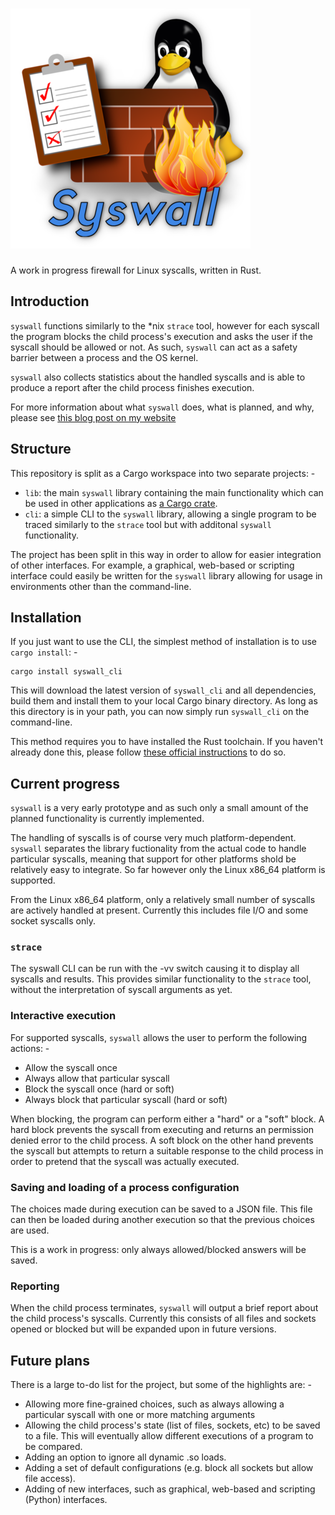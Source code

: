 # ![syswall](syswall-logo-sm.png)

A work in progress firewall for Linux syscalls, written in Rust.

## Introduction
`syswall` functions similarly to the *nix `strace` tool, however for each syscall the program blocks the child process's execution and asks the user if the syscall should be allowed or not.  As such, `syswall` can act as a safety barrier between a process and the OS kernel.

`syswall` also collects statistics about the handled syscalls and is able to produce a report after the child process finishes execution.

For more information about what `syswall` does, what is planned, and why, please see [this blog post on my website](https://www.polaris64.net/blog/programming/2019/syswall-a-firewall-for-syscalls)

## Structure
This repository is split as a Cargo workspace into two separate projects: -

  - `lib`: the main `syswall` library containing the main functionality which can be used in other applications as [a Cargo crate](https://crates.io/crates/syswall).
  - `cli`: a simple CLI to the `syswall` library, allowing a single program to be traced similarly to the `strace` tool but with additonal `syswall` functionality.

The project has been split in this way in order to allow for easier integration of other interfaces.  For example, a graphical, web-based or scripting interface could easily be written for the `syswall` library allowing for usage in environments other than the command-line.

## Installation
If you just want to use the CLI, the simplest method of installation is to use `cargo install`: -

```
cargo install syswall_cli
```

This will download the latest version of `syswall_cli` and all dependencies, build them and install them to your local Cargo binary directory.  As long as this directory is in your path, you can now simply run `syswall_cli` on the command-line.

This method requires you to have installed the Rust toolchain.  If you haven't already done this, please follow [these official instructions](https://rustup.rs/) to do so.

## Current progress
`syswall` is a very early prototype and as such only a small amount of the planned functionality is currently implemented.

The handling of syscalls is of course very much platform-dependent.  `syswall` separates the library fuctionality from the actual code to handle particular syscalls, meaning that support for other platforms shold be relatively easy to integrate.  So far however only the Linux x86_64 platform is supported.

From the Linux x86_64 platform, only a relatively small number of syscalls are actively handled at present.  Currently this includes file I/O and some socket syscalls only.

### `strace`
The syswall CLI can be run with the -vv switch causing it to display all syscalls and results.  This provides similar functionality to the `strace` tool, without the interpretation of syscall arguments as yet.

### Interactive execution
For supported syscalls, `syswall` allows the user to perform the following actions: -

 - Allow the syscall once
 - Always allow that particular syscall
 - Block the syscall once (hard or soft)
 - Always block that particular syscall (hard or soft)

When blocking, the program can perform either a "hard" or a "soft" block.  A hard block prevents the syscall from executing and returns an permission denied error to the child process.  A soft block on the other hand prevents the syscall but attempts to return a suitable response to the child process in order to pretend that the syscall was actually executed.

### Saving and loading of a process configuration
The choices made during execution can be saved to a JSON file.  This file can then be loaded during another execution so that the previous choices are used.

This is a work in progress: only always allowed/blocked answers will be saved.

### Reporting
When the child process terminates, `syswall` will output a brief report about the child process's syscalls.  Currently this consists of all files and sockets opened or blocked but will be expanded upon in future versions.

## Future plans
There is a large to-do list for the project, but some of the highlights are: -

 - Allowing more fine-grained choices, such as always allowing a particular syscall with one or more matching arguments
 - Allowing the child process's state (list of files, sockets, etc) to be saved to a file.  This will eventually allow different executions of a program to be compared.
 - Adding an option to ignore all dynamic .so loads.
 - Adding a set of default configurations (e.g. block all sockets but allow file access).
 - Adding of new interfaces, such as graphical, web-based and scripting (Python) interfaces.
